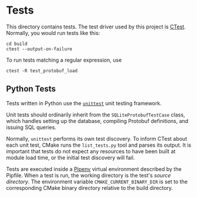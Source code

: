 # Tests

This directory contains tests. The test driver used by this project is
[CTest][]. Normally, you would run tests like this:

    cd build
    ctest --output-on-failure

To run tests matching a regular expression, use

    ctest -R test_protobuf_load

[CTest]: https://cmake.org/cmake/help/latest/manual/ctest.1.html


## Python Tests

Tests written in Python use the [`unittest`][pyunittest] unit testing framework.

[pyunittest]: https://docs.python.org/3/library/unittest.html

Unit tests should ordinarily inherit from the `SQLiteProtobufTestCase` class,
which handles setting up the database, compiling Protobuf definitions, and
issuing SQL queries.

Normally, `unittest` performs its own test discovery. To inform CTest about each
unit test, CMake runs the `list_tests.py` tool and parses its output. It is
important that tests do not expect any resources to have been built at module
load time, or the initial test discovery will fail.

Tests are executed inside a [Pipenv][] virtual environment described by the
Pipfile. When a test is run, the working directory is the test's *source
directory*. The environment variable `CMAKE_CURRENT_BINARY_DIR` is set to the
corresponding CMake binary directory relative to the build directory.

[Pipenv]: https://github.com/pypa/pipenv
